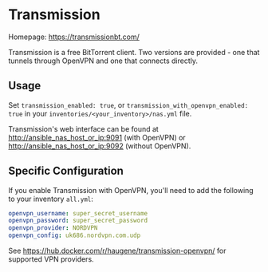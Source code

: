 # Transmission


Homepage: <https://transmissionbt.com/>

Transmission is a free BitTorrent client. Two versions are provided - one that tunnels through OpenVPN and one that connects
directly.

## Usage

Set `transmission_enabled: true`, or `transmission_with_openvpn_enabled: true` in your `inventories/<your_inventory>/nas.yml` file.

Transmission's web interface can be found at <http://ansible_nas_host_or_ip:9091> (with OpenVPN) or <http://ansible_nas_host_or_ip:9092> (without OpenVPN).

## Specific Configuration

If you enable Transmission with OpenVPN, you'll need to add the following to your inventory `all.yml`:

```yaml
openvpn_username: super_secret_username
openvpn_password: super_secret_password
openvpn_provider: NORDVPN
openvpn_config: uk686.nordvpn.com.udp
```

See <https://hub.docker.com/r/haugene/transmission-openvpn/> for supported VPN providers.
